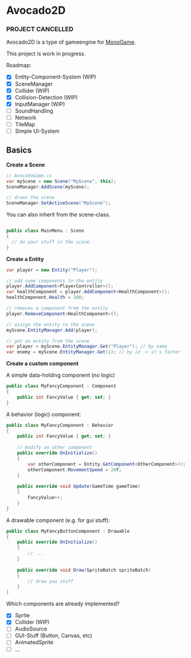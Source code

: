 # Avocado2D

### PROJECT CANCELLED

Avocado2D is a type of gameengine for [MonoGame](http://www.monogame.net/).

This project is work in progress.

Roadmap:
- [x] Entity-Component-System (WIP)
- [x] SceneManager
- [x] Collider (WIP)
- [x] Collision-Detection  (WIP)
- [x] InputManager (WIP)
- [ ] SoundHandling
- [ ] Network
- [ ] TileMap
- [ ] Simple UI-System

## Basics

**Create a Scene**
```csharp
// AvocadoGame.cs
var myScene = new Scene("MyScene", this);
SceneManager.AddScene(myScene);

// draws the scene
SceneManager.SetActiveScene("MyScene");
```
You can also inherit from the scene-class.
```csharp

public class MainMenu : Scene
{
  // do your stuff in the scene.
}

```


**Create a Entity**

```csharp
var player = new Entity("Player");

// add some components to the entity 
player.AddComponent<PlayerController>();
var healthComponent = player.AddComponent<HealthComponent>();
healthComponent.Health = 100;

// removes a component from the entity
player.RemoveComponent<HealthComponent>();

// assign the entity to the scene
myScene.EntityManager.Add(player);

// get an entity from the scene
var player = myScene.EntityManager.Get("Player"); // by name
var enemy = myScene.EntityManager.Get(1); // by id -> it's faster

```

**Create a custom component**

A simple data-holding component (no logic)
```csharp
public class MyFancyComponent : Component
{
    public int FancyValue { get; set; }
}

```

A behavior (logic) component:
```csharp
public class MyFancyComponent : Behavior
{
    public int FancyValue { get; set; }
    
    // modify an other component
    public override OnInitialize()
    {
        var otherComponent = Entity.GetComponent<OtherComponent>();
        otherComponent.MovementSpeed = 20f;
    }
    
    public override void Update(GameTime gameTime)
    {
        FancyValue++;
    }
}

```

A drawable component (e.g. for gui stuff):
```csharp
public class MyFancyButtonComponent : Drawable
{
    public override OnInitialize()
    {
        // ... 
    }
    
    public override void Draw(SpriteBatch spriteBatch)
    {
        // draw you stuff
    }
}

```

Which components are already implemented?
- [x] Sprite
- [x] Collider (WIP)
- [ ] AudioSource
- [ ] GUI-Stuff (Button, Canvas, etc)
- [ ] AnimatedSprite
- [ ] ...
